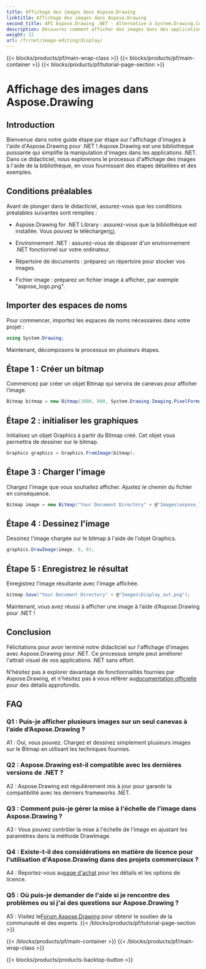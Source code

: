 ```yaml
---
title: Affichage des images dans Aspose.Drawing
linktitle: Affichage des images dans Aspose.Drawing
second_title: API Aspose.Drawing .NET - Alternative à System.Drawing.Common
description: Découvrez comment afficher des images dans des applications .NET avec Aspose.Drawing. Suivez notre tutoriel pour découvrir des étapes simples et améliorer votre contenu visuel.
weight: 12
url: /fr/net/image-editing/display/
---
```


{{< blocks/products/pf/main-wrap-class >}}
{{< blocks/products/pf/main-container >}}
{{< blocks/products/pf/tutorial-page-section >}}

# Affichage des images dans Aspose.Drawing

## Introduction

Bienvenue dans notre guide étape par étape sur l'affichage d'images à l'aide d'Aspose.Drawing pour .NET ! Aspose.Drawing est une bibliothèque puissante qui simplifie la manipulation d'images dans les applications .NET. Dans ce didacticiel, nous explorerons le processus d'affichage des images à l'aide de la bibliothèque, en vous fournissant des étapes détaillées et des exemples.

## Conditions préalables

Avant de plonger dans le didacticiel, assurez-vous que les conditions préalables suivantes sont remplies :

-  Aspose.Drawing for .NET Library : assurez-vous que la bibliothèque est installée. Vous pouvez le télécharger[ici](https://releases.aspose.com/drawing/net/).

- Environnement .NET : assurez-vous de disposer d'un environnement .NET fonctionnel sur votre ordinateur.

- Répertoire de documents : préparez un répertoire pour stocker vos images.

- Fichier image : préparez un fichier image à afficher, par exemple "aspose_logo.png".

## Importer des espaces de noms

Pour commencer, importez les espaces de noms nécessaires dans votre projet :

```csharp
using System.Drawing;
```

Maintenant, décomposons le processus en plusieurs étapes.

## Étape 1 : Créer un bitmap

Commencez par créer un objet Bitmap qui servira de canevas pour afficher l’image.

```csharp
Bitmap bitmap = new Bitmap(1000, 800, System.Drawing.Imaging.PixelFormat.Format32bppPArgb);
```

## Étape 2 : initialiser les graphiques

Initialisez un objet Graphics à partir du Bitmap créé. Cet objet vous permettra de dessiner sur le bitmap.

```csharp
Graphics graphics = Graphics.FromImage(bitmap);
```

## Étape 3 : Charger l'image

Chargez l'image que vous souhaitez afficher. Ajustez le chemin du fichier en conséquence.

```csharp
Bitmap image = new Bitmap("Your Document Directory" + @"Images\aspose_logo.png");
```

## Étape 4 : Dessinez l'image

Dessinez l'image chargée sur le bitmap à l'aide de l'objet Graphics.

```csharp
graphics.DrawImage(image, 0, 0);
```

## Étape 5 : Enregistrez le résultat

Enregistrez l'image résultante avec l'image affichée.

```csharp
bitmap.Save("Your Document Directory" + @"Images\Display_out.png");
```

Maintenant, vous avez réussi à afficher une image à l’aide d’Aspose.Drawing pour .NET !

## Conclusion

Félicitations pour avoir terminé notre didacticiel sur l'affichage d'images avec Aspose.Drawing pour .NET. Ce processus simple peut améliorer l'attrait visuel de vos applications .NET sans effort.

N'hésitez pas à explorer davantage de fonctionnalités fournies par Aspose.Drawing, et n'hésitez pas à vous référer au[documentation officielle](https://reference.aspose.com/drawing/net/) pour des détails approfondis.

## FAQ

### Q1 : Puis-je afficher plusieurs images sur un seul canevas à l’aide d’Aspose.Drawing ?

A1 : Oui, vous pouvez. Chargez et dessinez simplement plusieurs images sur le Bitmap en utilisant les techniques fournies.

### Q2 : Aspose.Drawing est-il compatible avec les dernières versions de .NET ?

A2 : Aspose.Drawing est régulièrement mis à jour pour garantir la compatibilité avec les derniers frameworks .NET.

### Q3 : Comment puis-je gérer la mise à l'échelle de l'image dans Aspose.Drawing ?

A3 : Vous pouvez contrôler la mise à l'échelle de l'image en ajustant les paramètres dans la méthode DrawImage.

### Q4 : Existe-t-il des considérations en matière de licence pour l'utilisation d'Aspose.Drawing dans des projets commerciaux ?

A4 : Reportez-vous au[page d'achat](https://purchase.aspose.com/buy) pour les détails et les options de licence.

### Q5 : Où puis-je demander de l'aide si je rencontre des problèmes ou si j'ai des questions sur Aspose.Drawing ?

 A5 : Visitez le[Forum Aspose.Drawing](https://forum.aspose.com/c/diagram/17) pour obtenir le soutien de la communauté et des experts.
{{< /blocks/products/pf/tutorial-page-section >}}

{{< /blocks/products/pf/main-container >}}
{{< /blocks/products/pf/main-wrap-class >}}

{{< blocks/products/products-backtop-button >}}
